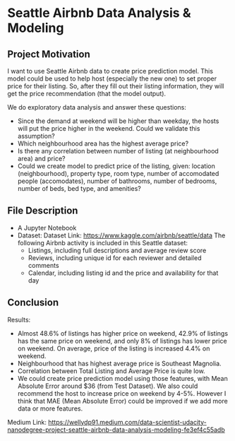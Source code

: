 # Seattle Airbnb Data Analysis & Modeling

## Project Motivation

I want to use Seattle Airbnb data to create price prediction model. This model could be used to help host (especially the new one) to set proper price for their listing. So, after they fill out their listing information, they will get the price recommendation (that the model output).

We do exploratory data analysis and answer these questions:
- Since the demand at weekend will be higher than weekday, the hosts will put the price higher in the weekend. Could we validate this assumption?
- Which neighbourhood area has the highest average price?
- Is there any correlation between number of listing (at neighbourhood area) and price?
- Could we create model to predict price of the listing, given: location (neighbourhood), property type, room type, number of accomodated people (accomodates), number of bathrooms, number of bedrooms, number of beds, bed type, and amenities? 

## File Description

- A Jupyter Notebook
- Dataset:
   Dataset Link: https://www.kaggle.com/airbnb/seattle/data
   The following Airbnb activity is included in this Seattle dataset:
   - Listings, including full descriptions and average review score
   - Reviews, including unique id for each reviewer and detailed comments
   - Calendar, including listing id and the price and availability for that day

## Conclusion

Results: 
- Almost 48.6% of listings has higher price on weekend, 42.9% of listings has the same price on weekend, and only 8% of listings has lower price on weekend. On average, price of the listing is increased 4.4% on weekend.
- Neighbourhood that has highest average price is Southeast Magnolia.
- Correlation between Total Listing and Average Price is quite low.
- We could create price prediction model using those features, with Mean Absolute Error around $36 (from Test Dataset). We also could recommend the host to increase price on weekend by 4-5%. However I think that MAE (Mean Absolute Error) could be improved if we add more data or more features.

Medium Link: 
https://wellydp91.medium.com/data-scientist-udacity-nanodegree-project-seattle-airbnb-data-analysis-modeling-fe3ef4c55adb

